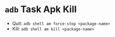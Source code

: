 # `adb` Task Apk Kill

- Quit: `adb shell am force-stop <package-name>`
- Kill: `adb shell am kill <package-name>`
